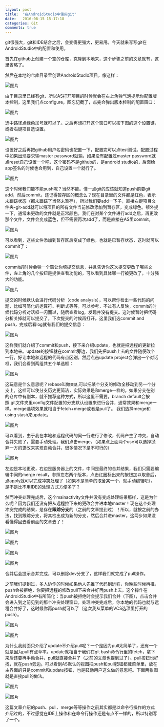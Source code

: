 ```yaml
---
layout: post
title:  "在AndroidStudio中使用git"
date:   2016-08-15 15:17:18
categories: Git
comments: true
---
```



git很强大，git和IDE结合之后，会变得更强大，更易用。今天就来写写git在AndroidStudio中的配置和使用。

首先在github上创建一个空的仓库，克隆到本地来，这个步骤之前的文章就有，这里省略了。

然后在本地的仓库目录里创建AndroidStudio项目，像这样：

![图片](http://obdvl7z18.bkt.clouddn.com/img/20160815/01.jpg)

由于目录里已经有git，所以AS打开项目的时候就会在右上角弹气泡提示你配置版本控制，这里我们点configure，图忘记截了，点完会弹出版本控制的配置窗口：

![图片](http://obdvl7z18.bkt.clouddn.com/img/20160815/02.jpg)

选中路径点绿色加号就可以了。之后再想打开这个窗口可以按下图的这个设置键，或者右键项目选设置。

![图片](http://obdvl7z18.bkt.clouddn.com/img/20160815/03.jpg)

设置好之后再把github用户名密码也配置一下，配置完可以点test测试。配置过程中如果出现要求输master password就输，如果没有配置过master password就点reset自己设置一个吧，这个密码不是github的，是android studio的，后面给app签名的时候也会用到，自己设置一个就行了。

![图片](http://obdvl7z18.bkt.clouddn.com/img/20160815/00.jpg)

这个时候我们能不能push呢？当然不能。懂一点git的应该就知道push前要git add，然后commit。还记得暂存区的概念么？现在目录里的文件都是红色，表示未跟踪状态（都未跟踪了当然未暂存），所以我们要add一下子，直接右键项目文件夹-git-add就可以将项目的所有文件当前修改添加到暂存区，变成绿色。额外提一下，通常未更改的文件就是正常颜色，我们在对某个文件进行add之后，再更改那个文件，文件会变成蓝色，但不需要再次add了，而是直接在AS里commit。

![图片](http://obdvl7z18.bkt.clouddn.com/img/20160815/04.jpg)

可以看到，这些文件添加到暂存区后变成了绿色，也就是已暂存状态，这时就可以commit了：

![图片](http://obdvl7z18.bkt.clouddn.com/img/20160815/05.jpg)

commit的时候会弹一个窗让你填提交信息，并且告诉你这次提交更改了哪些文件，左上角的几个按钮是提供查看功能的，可以看到具体哪一行被更改了，十分强大的功能。

![图片](http://obdvl7z18.bkt.clouddn.com/img/20160815/06.jpg)

提交的时候默认会进行代码分析（code analysis），可以帮你检出一些代码的问题，比如可简化的运算符、判断式等等，可以参考，不过有人反映，commit的时候代码分析对话框一闪而过，随后查看log，发现并没有提交。这时候暂时把代码分析关掉就可以提交了，下次提交的时候再打开。这里我们选commit and push，完成后看log就有我们的提交信息：

![图片](http://obdvl7z18.bkt.clouddn.com/img/20160815/07.jpg)

这样我们就介绍了commit和push，接下来介绍update，也就是把远程的更新拉到本地来。update的按钮就在commit旁边，我们先把push上去的文件随便改个一行，好让本地和远程的代码有点区别，然后点击update project会弹出一个对话框，我们会看到两组共五个单选框：

![图片](http://obdvl7z18.bkt.clouddn.com/img/20160815/08.jpg)

这玩意是什么意思呢？rebase叫做`变基`,可以把某个分支的修改全移动到另一个分支上，这样可以使分支历史更简洁，实际效果是和merge一样的，如果分支在别的仓库中有副本，就不推荐这种方式，所以这里不需要。branch default会按照.git文件夹里config文件配置的分支默认设置来进行合并，通常效果和merge一样。merge选项效果就相当于fetch+merge或者是pull了。
我们选择merge和using stash来update。

![图片](http://obdvl7z18.bkt.clouddn.com/img/20160815/09.jpg)

可以看到，由于我在本地和远程代码的同一行进行了修改，代码产生了冲突，自动合并失败了，需要手动处理。我们点击merge。（如果点上面两个use可以选择抛弃一方的更改来实现自动合并，很多情况下是不可行的）

![图片](http://obdvl7z18.bkt.clouddn.com/img/20160815/10.jpg)

左边是本地更改，右边是服务器上的文件，中间是最终的合并结果，我们只需要编辑中间的merge result，参照左右两个版本，点击红圈标出来的按钮加以取舍后，点apply就可以完成冲突处理了（如果不是简单的取舍某一个，就手动编辑吧）。是不是比不用IDE的处理方式方便多了？

然而冲突处理完成后，这个mainactivity文件并没有变成处理结果那样，这是为什么呢？因为我们还没有把从远程拉下来的更改合并进本地master！现在这个处理冲突完成的结果，是存在**跟踪分支**的（之前的文章提到过）！所以，就按之前的办法，找到跟踪分支，将其检出成为新的分支，然后合并进master，这两步如果没看懂得回去看前面的文章去了！

![图片](http://obdvl7z18.bkt.clouddn.com/img/20160815/11.jpg)

![图片](http://obdvl7z18.bkt.clouddn.com/img/20160815/12.jpg)

![图片](http://obdvl7z18.bkt.clouddn.com/img/20160815/13.jpg)

![图片](http://obdvl7z18.bkt.clouddn.com/img/20160815/14.jpg)

合并后会提示合并完成，可以删除dev分支了，这样我们就完成了pull操作。

之前我们提到过，多人协作的时候如果他人先推了代码到远程，你晚些时候再推，push会被拒绝，你要把远程的修改pull下来合并好再push上去。这个操作在AndroidStudio中有所简化：当push被拒绝时会提示我们合并（下图），点击合并会进入到之前见到的那个冲突处理窗口，处理冲突完成后，你本地的代码也就与远程合并好了，这时候你再push就可以了（这次我从菜单的VCS选项里打开的push）。

![图片](http://obdvl7z18.bkt.clouddn.com/img/20160815/15.jpg)

![图片](http://obdvl7z18.bkt.clouddn.com/img/20160815/16.jpg)

为什么我前面只介绍了update不介绍pull呢？一个是因为pull太简单了，还有一个就是因为pull有点草率。update就相当于我们在git bash命令行里的fetch，拿下来后还要再手动合并，pull就直接合并了（之前的文章也提到过了）。pull按钮也好找，就在push旁边。可以看到AS默认的视图把push和pull按钮都藏菜单里，放在主界面的只是commit和update按钮，也是鼓励用户这么做的意思吧。下面两张图就是直接pull的做法。

![图片](http://obdvl7z18.bkt.clouddn.com/img/20160815/17.jpg)

![图片](http://obdvl7z18.bkt.clouddn.com/img/20160815/18.jpg)

这篇文章介绍的push、pull、merge等等操作之前其实都是以命令行操作的方式介绍过的，不过感觉在IDE上操作和在命令行操作还是有点不一样的，所以特别写了一个。